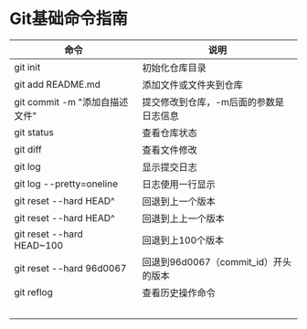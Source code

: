 # Git基础命令指南

| 命令                        | 说明                         |
| ------------------------- | -------------------------- |
| git init                  | 初始化仓库目录                    |
| git add README.md         | 添加文件或文件夹到仓库                |
| git commit -m "添加自描述文件"   | 提交修改到仓库，-m后面的参数是日志信息       |
| git status                | 查看仓库状态                     |
| git diff                  | 查看文件修改                     |
| git log                   | 显示提交日志                     |
| git log --pretty=oneline  | 日志使用一行显示                   |
| git reset --hard HEAD^    | 回退到上一个版本                   |
| git reset --hard HEAD^    | 回退到上上一个版本                  |
| git reset --hard HEAD~100 | 回退到上100个版本                 |
| git reset --hard 96d0067  | 回退到96d0067（commit_id）开头的版本 |
| git reflog                | 查看历史操作命令                   |
|                           |                            |
|                           |                            |
|                           |                            |
|                           |                            |
|                           |                            |

